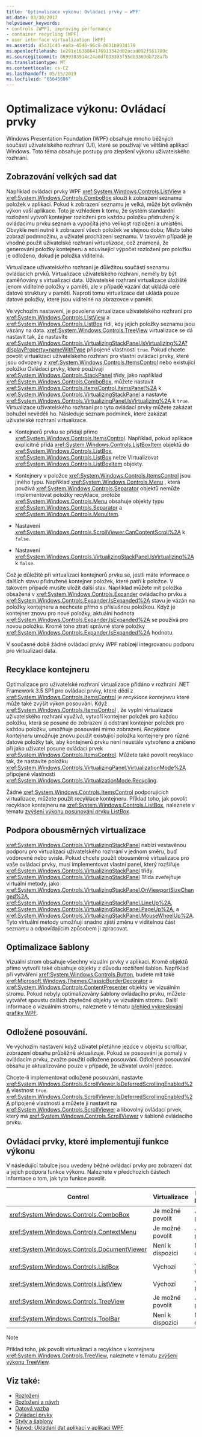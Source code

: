 ```yaml
---
title: 'Optimalizace výkonu: Ovládací prvky – WPF'
ms.date: 03/30/2017
helpviewer_keywords:
- controls [WPF], improving performance
- container recycling [WPF]
- user interface virtualization [WPF]
ms.assetid: 45a31c43-ea8a-4546-96c8-0631b9934179
ms.openlocfilehash: 1e291e1638864176913342d02acad092f561789c
ms.sourcegitcommit: 8699383914c24a0df033393f55db3369db728a7b
ms.translationtype: MT
ms.contentlocale: cs-CZ
ms.lasthandoff: 05/15/2019
ms.locfileid: "65645686"
---
```

# <a name="optimizing-performance-controls"></a>Optimalizace výkonu: Ovládací prvky

Windows Presentation Foundation (WPF) obsahuje mnoho běžných součásti uživatelského rozhraní (UI), které se používají ve většině aplikací Windows. Toto téma obsahuje postupy pro zlepšení výkonu uživatelského rozhraní.

## <a name="displaying-large-data-sets"></a>Zobrazování velkých sad dat

Například ovládací prvky WPF <xref:System.Windows.Controls.ListView> a <xref:System.Windows.Controls.ComboBox> slouží k zobrazení seznamu položek v aplikaci. Pokud k zobrazení seznamu je velká, může být ovlivněn výkon vaší aplikace. Toto je vzhledem k tomu, že systém standardní rozložení vytvoří kontejner rozložení pro každou položku přidružený k ovládacímu prvku seznam a vypočítá jeho velikost rozložení a umístění. Obvykle není nutné k zobrazení všech položek ve stejnou dobu; Místo toho zobrazí podmnožinu, a uživatel procházení seznamu. V takovém případě je vhodné použít uživatelské rozhraní *virtualizace*, což znamená, že generování položky kontejneru a související výpočet rozložení pro položku je odloženo, dokud je položka viditelná.

Virtualizace uživatelského rozhraní je důležitou součástí seznamu ovládacích prvků. Virtualizace uživatelského rozhraní, neměly by být zaměňovány s virtualizací data. Uživatelské rozhraní virtualizace úložiště jenom viditelné položky v paměti, ale v případě vázání dat ukládá celé datové struktury v paměti. Naproti tomu virtualizace dat ukládá pouze datové položky, které jsou viditelné na obrazovce v paměti.

Ve výchozím nastavení, je povolena virtualizace uživatelského rozhraní pro <xref:System.Windows.Controls.ListView> a <xref:System.Windows.Controls.ListBox> řídí, kdy jejich položky seznamu jsou vázány na data. <xref:System.Windows.Controls.TreeView> virtualizace se dá nastavit tak, že nastavíte <xref:System.Windows.Controls.VirtualizingStackPanel.IsVirtualizing%2A?displayProperty=nameWithType> připojené vlastnosti `true`. Pokud chcete povolit virtualizaci uživatelského rozhraní pro vlastní ovládací prvky, které jsou odvozeny z <xref:System.Windows.Controls.ItemsControl> nebo existující položku Ovládací prvky, které používají <xref:System.Windows.Controls.StackPanel> třídy, jako například <xref:System.Windows.Controls.ComboBox>, můžete nastavit <xref:System.Windows.Controls.ItemsControl.ItemsPanel%2A> k <xref:System.Windows.Controls.VirtualizingStackPanel> a nastavte <xref:System.Windows.Controls.VirtualizingPanel.IsVirtualizing%2A> k `true`. Virtualizace uživatelského rozhraní pro tyto ovládací prvky můžete zakázat bohužel nevěděli ho. Následuje seznam podmínek, které zakázat uživatelské rozhraní virtualizace.

- Kontejnerů prvku se přidají přímo <xref:System.Windows.Controls.ItemsControl>. Například, pokud aplikace explicitně přidá <xref:System.Windows.Controls.ListBoxItem> objektů do <xref:System.Windows.Controls.ListBox>, <xref:System.Windows.Controls.ListBox> nelze Virtualizovat <xref:System.Windows.Controls.ListBoxItem> objekty.

- Kontejnery v položce <xref:System.Windows.Controls.ItemsControl> jsou jiného typu. Například <xref:System.Windows.Controls.Menu> , která používá <xref:System.Windows.Controls.Separator> objektů nemůže implementovat položky recyklace, protože <xref:System.Windows.Controls.Menu> obsahuje objekty typu <xref:System.Windows.Controls.Separator> a <xref:System.Windows.Controls.MenuItem>.

- Nastavení <xref:System.Windows.Controls.ScrollViewer.CanContentScroll%2A> k `false`.

- Nastavení <xref:System.Windows.Controls.VirtualizingStackPanel.IsVirtualizing%2A> k `false`.

Což je důležité při virtualizaci kontejnerů prvku se, jestli máte informace o dalších stavu přidružené kontejner položek, které patří k položce. V takovém případě musíte uložit další stav. Například můžete mít položka obsažená v <xref:System.Windows.Controls.Expander> ovládacího prvku a <xref:System.Windows.Controls.Expander.IsExpanded%2A> stavu je vázán na položky kontejneru a nechcete přímo s příslušnou položkou. Když je kontejner znovu pro nové položky, aktuální hodnota <xref:System.Windows.Controls.Expander.IsExpanded%2A> se používá pro novou položku. Kromě toho ztratí správné staré položky <xref:System.Windows.Controls.Expander.IsExpanded%2A> hodnotu.

V současné době žádné ovládací prvky WPF nabízejí integrovanou podporu pro virtualizaci data.

## <a name="container-recycling"></a>Recyklace kontejneru

Optimalizace pro uživatelské rozhraní virtualizace přidáno v rozhraní .NET Framework 3.5 SP1 pro ovládací prvky, které dědí z <xref:System.Windows.Controls.ItemsControl> je *recyklace kontejneru* které může také zvýšit výkon posouvání. Když <xref:System.Windows.Controls.ItemsControl> , že vyplní virtualizace uživatelského rozhraní využívá, vytvoří kontejner položek pro každou položku, která se posune do zobrazení a odstraní kontejner položek pro každou položku, umožňuje posouvání mimo zobrazení. *Recyklace kontejneru* umožňuje znovu použít existující položka kontejnery pro různé datové položky tak, aby kontejnerů prvku není neustále vytvořeno a zničeno při jako uživatel posune ovládací prvek <xref:System.Windows.Controls.ItemsControl>. Můžete také povolit recyklace tak, že nastavíte položku <xref:System.Windows.Controls.VirtualizingPanel.VirtualizationMode%2A> připojené vlastnosti <xref:System.Windows.Controls.VirtualizationMode.Recycling>.

Žádné <xref:System.Windows.Controls.ItemsControl> podporujících virtualizace, můžete použít recyklace kontejneru. Příklad toho, jak povolit recyklace kontejneru na <xref:System.Windows.Controls.ListBox>, naleznete v tématu [zvýšení výkonu posunování prvku ListBox](../controls/how-to-improve-the-scrolling-performance-of-a-listbox.md).

## <a name="supporting-bidirectional-virtualization"></a>Podpora obousměrných virtualizace

<xref:System.Windows.Controls.VirtualizingStackPanel> nabízí vestavěnou podporu pro virtualizaci uživatelského rozhraní v jednom směru, buď vodorovně nebo svisle. Pokud chcete použít obousměrné virtualizace pro vaše ovládací prvky, musí implementovat vlastní panel, který rozšiřuje <xref:System.Windows.Controls.VirtualizingStackPanel> třídy. <xref:System.Windows.Controls.VirtualizingStackPanel> Třída zveřejňuje virtuální metody, jako <xref:System.Windows.Controls.VirtualizingStackPanel.OnViewportSizeChanged%2A>, <xref:System.Windows.Controls.VirtualizingStackPanel.LineUp%2A>, <xref:System.Windows.Controls.VirtualizingStackPanel.PageUp%2A>, a <xref:System.Windows.Controls.VirtualizingStackPanel.MouseWheelUp%2A>. Tyto virtuální metody umožňují snadno zjistí změnu v viditelnou část seznamu a odpovídajícím způsobem ji zpracovat.

## <a name="optimizing-templates"></a>Optimalizace šablony

Vizuální strom obsahuje všechny vizuální prvky v aplikaci. Kromě objektů přímo vytvořil také obsahuje objekty z důvodu rozšíření šablon. Například při vytváření <xref:System.Windows.Controls.Button>, budete mít také <xref:Microsoft.Windows.Themes.ClassicBorderDecorator> a <xref:System.Windows.Controls.ContentPresenter> objekty ve vizuálním stromu. Pokud nebyly optimalizovány šablony ovládacího prvku, můžete vytvářet spoustu dalších zbytečné objekty ve vizuálním stromu. Další informace o vizuálním stromu, naleznete v tématu [přehled vykreslování grafiky WPF](../graphics-multimedia/wpf-graphics-rendering-overview.md).

## <a name="deferred-scrolling"></a>Odložené posouvání.

Ve výchozím nastavení když uživatel přetáhne jezdce v objektu scrollbar, zobrazení obsahu průběžně aktualizuje. Pokud se posouvání je pomalý v ovládacím prvku, zvažte použití odložené posouvání. Odložené posouvání obsahu je aktualizováno pouze v případě, že uživatel uvolní jezdce.

Chcete-li implementovat odložené posouvání, nastavte <xref:System.Windows.Controls.ScrollViewer.IsDeferredScrollingEnabled%2A> vlastnost `true`. <xref:System.Windows.Controls.ScrollViewer.IsDeferredScrollingEnabled%2A> připojené vlastnosti a můžete ji nastavit na <xref:System.Windows.Controls.ScrollViewer> a libovolný ovládací prvek, který má <xref:System.Windows.Controls.ScrollViewer> v šabloně ovládacího prvku.

## <a name="controls-that-implement-performance-features"></a>Ovládací prvky, které implementují funkce výkonu

V následující tabulce jsou uvedeny běžné ovládací prvky pro zobrazení dat a jejich podpora funkce výkonu. Naleznete v předchozích částech informace o tom, jak tyto funkce povolit.

|Control|Virtualizace|Recyklace kontejneru|Odložené posouvání.|
|-------------|--------------------|-------------------------|------------------------|
|<xref:System.Windows.Controls.ComboBox>|Je možné povolit|Je možné povolit|Je možné povolit|
|<xref:System.Windows.Controls.ContextMenu>|Je možné povolit|Je možné povolit|Je možné povolit|
|<xref:System.Windows.Controls.DocumentViewer>|Není k dispozici|Není k dispozici|Je možné povolit|
|<xref:System.Windows.Controls.ListBox>|Výchozí|Je možné povolit|Je možné povolit|
|<xref:System.Windows.Controls.ListView>|Výchozí|Je možné povolit|Je možné povolit|
|<xref:System.Windows.Controls.TreeView>|Je možné povolit|Je možné povolit|Je možné povolit|
|<xref:System.Windows.Controls.ToolBar>|Není k dispozici|Není k dispozici|Je možné povolit|

> [!NOTE]
> Příklad toho, jak povolit virtualizaci a recyklace v kontejneru <xref:System.Windows.Controls.TreeView>, naleznete v tématu [zvýšení výkonu TreeView](../controls/how-to-improve-the-performance-of-a-treeview.md).

## <a name="see-also"></a>Viz také:

- [Rozložení](layout.md)
- [Rozložení a návrh](optimizing-performance-layout-and-design.md)
- [Datová vazba](optimizing-performance-data-binding.md)
- [Ovládací prvky](../controls/index.md)
- [Styly a šablony](../controls/styling-and-templating.md)
- [Návod: Ukládání dat aplikací v aplikaci WPF](walkthrough-caching-application-data-in-a-wpf-application.md)
